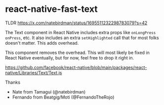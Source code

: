 # react-native-fast-text

TLDR https://x.com/natebirdman/status/1695511232298783079?s=42

The Text component in React Native includes extra props like `onLongPress` `onPress`, etc. It also includes an extra `setHighlighted` call that for most folks doesn't matter. This adds overhead.

This component removes the overhead. This will most likely be fixed in React Native eventually, but for now, feel free to drop it right in.

https://github.com/facebook/react-native/blob/main/packages/react-native/Libraries/Text/Text.js

Thanks

- Nate from Tamagui (@natebirdman)
- Fernando from Beatgig/Moti (@FernandoTheRojo)
